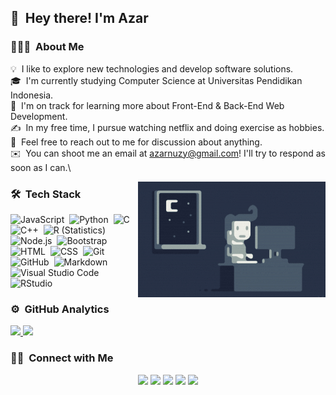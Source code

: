 ## 👋 &nbsp;Hey there! I'm Azar

### 👨🏻‍💻 &nbsp;About Me

💡 &nbsp;I like to explore new technologies and develop software solutions.\
🎓 &nbsp;I'm currently studying Computer Science at Universitas Pendidikan Indonesia.\
🌱 &nbsp;I'm on track for learning more about Front-End & Back-End Web Development.\
✍️ &nbsp;In my free time, I pursue watching netflix and doing exercise as hobbies. \
💬 &nbsp;Feel free to reach out to me for discussion about anything.\
✉️ &nbsp;You can shoot me an email at azarnuzy@gmail.com! I'll try to respond as soon as I can.\

<!-- 📄 &nbsp;Please have a look at my [Résumé](https://www.azarnsite.xyz) for more details about me. I'm open to feedback and suggestions! -->

<img alt="Night Coding" src="https://raw.githubusercontent.com/AVS1508/AVS1508/master/assets/Night-Coding.gif" align="right"/>

### 🛠 &nbsp;Tech Stack

![JavaScript](https://img.shields.io/badge/-JavaScript-05122A?style=flat&logo=javascript)&nbsp;
![Python](https://img.shields.io/badge/-Python-05122A?style=flat&logo=python)&nbsp;
![C](https://img.shields.io/badge/-C-05122A?style=flat&logo=C&logoColor=A8B9CC)&nbsp;
![C++](https://img.shields.io/badge/-C++-05122A?style=flat&logo=C%2B%2B&logoColor=00599C)&nbsp;
![R (Statistics)](https://img.shields.io/badge/-R-05122A?style=flat&logo=R&logoColor=276DC3)\
![Node.js](https://img.shields.io/badge/-Node.js-05122A?style=flat&logo=node.js)&nbsp;
![Bootstrap](https://img.shields.io/badge/-Bootstrap-05122A?style=flat&logo=bootstrap&logoColor=563D7C)\
![HTML](https://img.shields.io/badge/-HTML-05122A?style=flat&logo=HTML5)&nbsp;
![CSS](https://img.shields.io/badge/-CSS-05122A?style=flat&logo=CSS3&logoColor=1572B6)&nbsp;
![Git](https://img.shields.io/badge/-Git-05122A?style=flat&logo=git)&nbsp;
![GitHub](https://img.shields.io/badge/-GitHub-05122A?style=flat&logo=github)&nbsp;
![Markdown](https://img.shields.io/badge/-Markdown-05122A?style=flat&logo=markdown)\
![Visual Studio Code](https://img.shields.io/badge/-Visual%20Studio%20Code-05122A?style=flat&logo=visual-studio-code&logoColor=007ACC)&nbsp;
![RStudio](https://img.shields.io/badge/-RStudio-05122A?style=flat&logo=rstudio)&nbsp;

### ⚙️ &nbsp;GitHub Analytics

<p align="left">
<a href="https://github.com/azarnuzy">
  <img height="180em" src="https://github-readme-stats-eight-theta.vercel.app/api?username=azarnuzy&show_icons=true&theme=algolia&include_all_commits=true&count_private=true"/>
  <img height="180em" src="https://github-readme-stats-eight-theta.vercel.app/api/top-langs/?username=azarnuzy&layout=compact&langs_count=8&theme=algolia"/>
</a>
</p>

### 🤝🏻 &nbsp;Connect with Me

<p align="center">
<a href="https://www.linkedin.com/in/muhammad-azar-nuzy-99681a212/"><img src="https://img.shields.io/badge/-Muhammad%20Azar%20Nuzy-0077B5?style=for-the-badge&logo=linkedin&logoColor=white"/></a>
<a href="https://twitter.com/azar_nuzy"><img src="https://img.shields.io/badge/@azar_Nuzy-1DA1F2?style=for-the-badge&logo=twitter&logoColor=white"/></a>
<a href="azarnuzy@gmail.com"><img src="https://img.shields.io/badge/azarnuzy@gmail.com-D14836?style=for-the-badge&logo=gmail&logoColor=white"/></a>
<a href="https://www.instagram.com/azar_nuzy/"><img src="https://img.shields.io/badge/@azar_nuzy-E4405F?style=for-the-badge&logo=instagram&logoColor=white"/></a>
<a href="https://www.facebook.com/muhammad.a.nuzy"><img src="	https://img.shields.io/badge/Muhammad%20Azar%20Nuzy-1877F2?style=for-the-badge&logo=facebook&logoColor=white"/></a>
</p>

